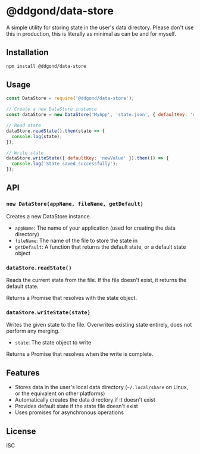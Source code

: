 # @ddgond/data-store

A simple utility for storing state in the user's data directory. Please don't use this in production, this is literally as minimal as can be and for myself.

## Installation

```bash
npm install @ddgond/data-store
```

## Usage

```javascript
const DataStore = require('@ddgond/data-store');

// Create a new DataStore instance
const dataStore = new DataStore('MyApp', 'state.json', { defaultKey: 'defaultValue' });

// Read state
dataStore.readState().then(state => {
  console.log(state);
});

// Write state
dataStore.writeState({ defaultKey: 'newValue' }).then(() => {
  console.log('State saved successfully');
});
```

## API

### `new DataStore(appName, fileName, getDefault)`

Creates a new DataStore instance.

- `appName`: The name of your application (used for creating the data directory)
- `fileName`: The name of the file to store the state in
- `getDefault`: A function that returns the default state, or a default state object

### `dataStore.readState()`

Reads the current state from the file. If the file doesn't exist, it returns the default state.

Returns a Promise that resolves with the state object.

### `dataStore.writeState(state)`

Writes the given state to the file. Overwrites existing state entirely, does not perform any merging.

- `state`: The state object to write

Returns a Promise that resolves when the write is complete.

## Features

- Stores data in the user's local data directory (`~/.local/share` on Linux, or the equivalent on other platforms)
- Automatically creates the data directory if it doesn't exist
- Provides default state if the state file doesn't exist
- Uses promises for asynchronous operations

## License

ISC
